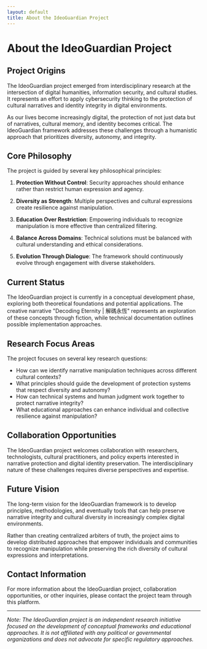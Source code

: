 ```yaml
---
layout: default
title: About the IdeoGuardian Project
---
```


# About the IdeoGuardian Project

## Project Origins

The IdeoGuardian project emerged from interdisciplinary research at the intersection of digital humanities, information security, and cultural studies. It represents an effort to apply cybersecurity thinking to the protection of cultural narratives and identity integrity in digital environments.

As our lives become increasingly digital, the protection of not just data but of narratives, cultural memory, and identity becomes critical. The IdeoGuardian framework addresses these challenges through a humanistic approach that prioritizes diversity, autonomy, and integrity.

## Core Philosophy

The project is guided by several key philosophical principles:

1. **Protection Without Control**: Security approaches should enhance rather than restrict human expression and agency.

2. **Diversity as Strength**: Multiple perspectives and cultural expressions create resilience against manipulation.

3. **Education Over Restriction**: Empowering individuals to recognize manipulation is more effective than centralized filtering.

4. **Balance Across Domains**: Technical solutions must be balanced with cultural understanding and ethical considerations.

5. **Evolution Through Dialogue**: The framework should continuously evolve through engagement with diverse stakeholders.

## Current Status

The IdeoGuardian project is currently in a conceptual development phase, exploring both theoretical foundations and potential applications. The creative narrative "Decoding Eternity | 解碼永恆" represents an exploration of these concepts through fiction, while technical documentation outlines possible implementation approaches.

## Research Focus Areas

The project focuses on several key research questions:

- How can we identify narrative manipulation techniques across different cultural contexts?
- What principles should guide the development of protection systems that respect diversity and autonomy?
- How can technical systems and human judgment work together to protect narrative integrity?
- What educational approaches can enhance individual and collective resilience against manipulation?

## Collaboration Opportunities

The IdeoGuardian project welcomes collaboration with researchers, technologists, cultural practitioners, and policy experts interested in narrative protection and digital identity preservation. The interdisciplinary nature of these challenges requires diverse perspectives and expertise.

## Future Vision

The long-term vision for the IdeoGuardian framework is to develop principles, methodologies, and eventually tools that can help preserve narrative integrity and cultural diversity in increasingly complex digital environments.

Rather than creating centralized arbiters of truth, the project aims to develop distributed approaches that empower individuals and communities to recognize manipulation while preserving the rich diversity of cultural expressions and interpretations.

## Contact Information

For more information about the IdeoGuardian project, collaboration opportunities, or other inquiries, please contact the project team through this platform.

---

*Note: The IdeoGuardian project is an independent research initiative focused on the development of conceptual frameworks and educational approaches. It is not affiliated with any political or governmental organizations and does not advocate for specific regulatory approaches.*

